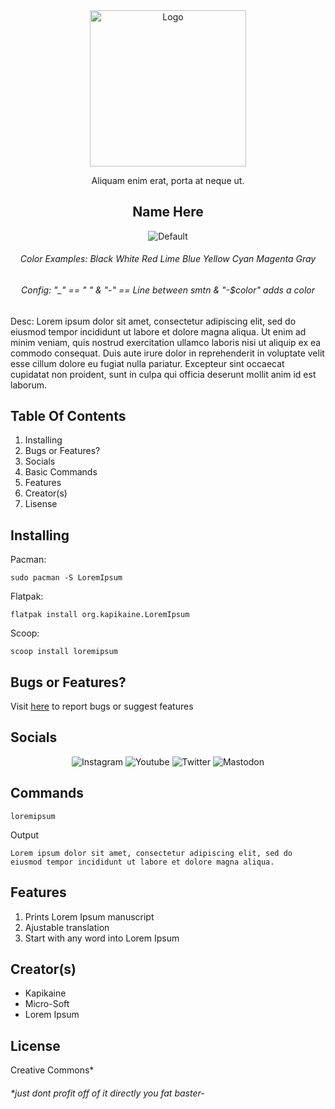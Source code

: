 <div align="center">
    <img src="https://static.vecteezy.com/system/resources/previews/019/518/340/large_2x/preview-image-icon-for-your-website-mobile-presentation-and-logo-design-free-vector.jpg" alt="Logo" width="250" height="250">

Aliquam enim erat, porta at neque ut.
  
## Name Here

![Default](https://img.shields.io/badge/Hello,_World!-Second_Line-blue)

###### Color Examples: Black White Red Lime Blue Yellow Cyan Magenta Gray
###### Config: "_" == " " & "-" == Line between smtn & "-$color" adds a color
</div>
Desc: Lorem ipsum dolor sit amet, consectetur adipiscing elit, sed do eiusmod tempor incididunt ut labore et dolore magna aliqua. Ut enim ad minim veniam, quis nostrud exercitation ullamco laboris nisi ut aliquip ex ea commodo consequat. Duis aute irure dolor in reprehenderit in voluptate velit esse cillum dolore eu fugiat nulla pariatur. Excepteur sint occaecat cupidatat non proident, sunt in culpa qui officia deserunt mollit anim id est laborum.

## Table Of Contents
1. Installing
2. Bugs or Features?
3. Socials
4. Basic Commands
5. Features
6. Creator(s)
7. Lisense

## Installing
Pacman:
```
sudo pacman -S LoremIpsum
```
Flatpak:
```
flatpak install org.kapikaine.LoremIpsum
```
Scoop:
```
scoop install loremipsum
```
## Bugs or Features?
Visit [here](www.example.com) to report bugs or suggest features

## Socials
<div align="center">
    
![Instagram](https://img.shields.io/badge/Instagram-www.example.com-purple)
![Youtube](https://img.shields.io/badge/Youtube-www.example.com-red)
![Twitter](https://img.shields.io/badge/Twitter-www.example.com-blue)
![Mastodon](https://img.shields.io/badge/Mastodon-www.example.com-green)

</div>

## Commands
```
loremipsum
```
Output
```
Lorem ipsum dolor sit amet, consectetur adipiscing elit, sed do eiusmod tempor incididunt ut labore et dolore magna aliqua.
```

## Features
1. Prints Lorem Ipsum manuscript
2. Ajustable translation
3. Start with any word into Lorem Ipsum

## Creator(s)
- Kapikaine
- Micro-Soft
- Lorem Ipsum

## License
Creative Commons*


###### *just dont profit off of it directly you fat baster-
